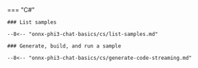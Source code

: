 === "C#"

    ### List samples

    --8<-- "onnx-phi3-chat-basics/cs/list-samples.md"

    ### Generate, build, and run a sample

    --8<-- "onnx-phi3-chat-basics/cs/generate-code-streaming.md"
